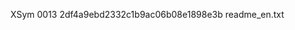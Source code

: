 XSym
0013
2df4a9ebd2332c1b9ac06b08e1898e3b
readme_en.txt
                                                                                                                                                                                                                                                                                                                                                                                                                                                                                                                                                                                                                                                                                                                                                                                                                                                                                                                                                                                                                                                  